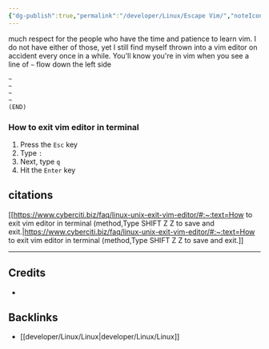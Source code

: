 ```yaml
---
{"dg-publish":true,"permalink":"/developer/Linux/Escape Vim/","noteIcon":""}
---
```


much respect for the people who have the time and patience to learn vim. I do not have either of those, yet I still find myself thrown into a vim editor on accident every once in a while. You'll know you're in vim when you see a line of `~` flow down the left side

```shell
~
~
~
~
(END)
```

### How to exit vim editor in terminal 
1.  Press the `Esc` key
2.  Type `:`
3.  Next, type `q`
4.  Hit the `Enter` key

## citations
[[https://www.cyberciti.biz/faq/linux-unix-exit-vim-editor/#:~:text=How to exit vim editor in terminal (method,Type SHIFT Z Z to save and exit.\|https://www.cyberciti.biz/faq/linux-unix-exit-vim-editor/#:~:text=How to exit vim editor in terminal (method,Type SHIFT Z Z to save and exit.]]

---
## Credits 
- 

## Backlinks
- [[developer/Linux/Linux\|developer/Linux/Linux]]